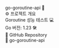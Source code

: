 go-goroutine-api 🚀  
⚙️ 프로젝트 개요  
Goroutine 성능 테스트 💻  
Go 버전: 1.23 🛠️  
📎 GitHub Repository  
🔗 go-goroutine-api  
